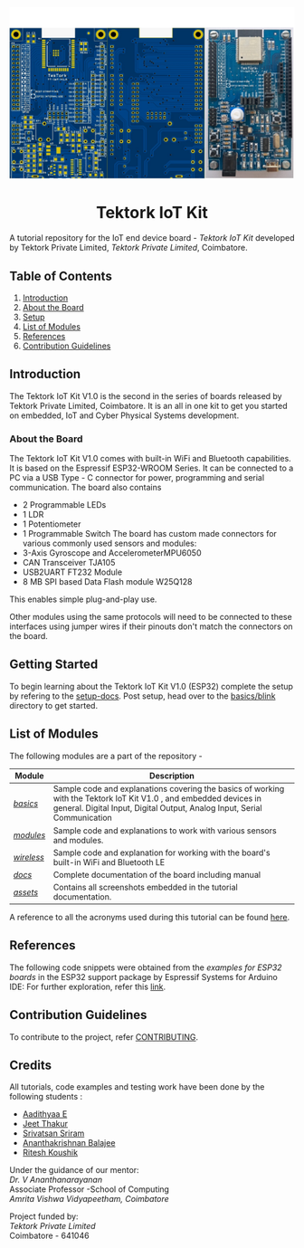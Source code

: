 ![The Tektork IoT V1.0](images/IoT-Full.jpg)

<h1 align="center">Tektork IoT Kit</h1>

A tutorial repository for the IoT end device board - *Tektork IoT Kit* developed by 
Tektork Private Limited, *Tektork Private Limited*, Coimbatore.

## Table of Contents
1. [Introduction](#introduction)
2. [About the Board](#about-the-board)
3. [Setup](#setup-arduino-ide)
4. [List of Modules](#list-of-modules)
5. [References](#references)
6. [Contribution Guidelines](#contribution-guidelines)

## Introduction

The Tektork IoT Kit V1.0  is the second in the series of boards released by Tektork Private Limited, Coimbatore.
It is an all in one kit to get you started on embedded, IoT and Cyber Physical Systems development.

### About the Board

The  Tektork IoT Kit V1.0 comes with built-in WiFi and Bluetooth capabilities. It is based on the Espressif ESP32-WROOM Series.
It can be connected to a PC via a USB Type - C connector for power, programming and serial communication.
The board also contains
- 2 Programmable LEDs
- 1 LDR
- 1 Potentiometer
- 1 Programmable Switch
The board has custom made connectors for various commonly used sensors and modules:
- 3-Axis Gyroscope and AccelerometerMPU6050
- CAN Transceiver TJA105
- USB2UART FT232 Module
- 8 MB SPI based Data Flash module W25Q128

This enables simple plug-and-play use.

Other modules using the same protocols will need to be connected to these interfaces using jumper wires if their pinouts don't match the connectors on the board.

## Getting Started

To begin learning about the Tektork IoT Kit V1.0  (ESP32) complete the setup by refering to the [setup-docs](SETUP.md). Post setup, head over to the [basics/blink](basics/blink) directory to get started.

## List of Modules

The following modules are a part of the repository - 

| Module | Description|
| --------- | ------------ |
| [*basics*](basics/) | Sample code and explanations covering the basics of working with the Tektork IoT Kit V1.0 , and embedded devices in general. Digital Input, Digital Output, Analog Input, Serial Communication  |
| [*modules*](modules/) | Sample code and explanations to work with various sensors and modules.  |
| [*wireless*](wireless/) | Sample code and explanation for working with the board's built-in WiFi and Bluetooth LE |
| [*docs*](docs) | Complete documentation of the board including manual |
| [*assets*]() | Contains all screenshots embedded in the tutorial documentation. |

A reference to all the acronyms used during this tutorial can be found [here](./docs/Interfaces.md). 
## References

The following code snippets were obtained from the *examples for ESP32 boards* in the ESP32 support package by Espressif Systems for Arduino IDE:
For further exploration, refer this [link](#).
<!-- List of important links to be added towards the end.-->

## Contribution Guidelines
To contribute to the project, refer [CONTRIBUTING](CONTRIBUTING.md).

## Credits

All tutorials, code examples and testing work have been done by the following students :
* [Aadithyaa E](https://github.com/aadit-n3rdy)
* [Jeet Thakur](https://github.com/Jeet-Thakur)
* [Srivatsan Sriram](https://github.com/srivatssriram)
* [Ananthakrishnan Balajee](https://github.com/ananthakrishna7)
* [Ritesh Koushik](https://github.com/IAmRiteshKoushik)

Under the guidance of our mentor:  
*Dr. V Ananthanarayanan*   
Associate Professor -School of Computing  
*Amrita Vishwa Vidyapeetham, Coimbatore*

Project funded by:  
*Tektork Private Limited*   
Coimbatore - 641046  


